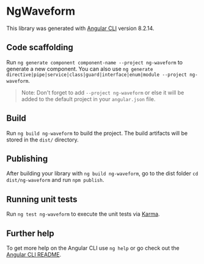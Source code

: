 # NgWaveform

This library was generated with [Angular CLI](https://github.com/angular/angular-cli) version 8.2.14.

## Code scaffolding

Run `ng generate component component-name --project ng-waveform` to generate a new component. You can also use `ng generate directive|pipe|service|class|guard|interface|enum|module --project ng-waveform`.
> Note: Don't forget to add `--project ng-waveform` or else it will be added to the default project in your `angular.json` file. 

## Build

Run `ng build ng-waveform` to build the project. The build artifacts will be stored in the `dist/` directory.

## Publishing

After building your library with `ng build ng-waveform`, go to the dist folder `cd dist/ng-waveform` and run `npm publish`.

## Running unit tests

Run `ng test ng-waveform` to execute the unit tests via [Karma](https://karma-runner.github.io).

## Further help

To get more help on the Angular CLI use `ng help` or go check out the [Angular CLI README](https://github.com/angular/angular-cli/blob/master/README.md).
